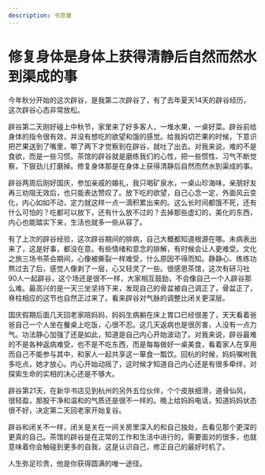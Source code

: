 ```yaml
---
description: 书意童
---
```


# 修复身体是身体上获得清静后自然而然水到渠成的事

今年秋分开始的这次辟谷，是我第二次辟谷了，有了去年夏天14天的辟谷经历，这次辟谷心态非常放松。

辟谷第二天刚好碰上中秋节，家里来了好多客人，一堆水果，一桌好菜。辟谷前给身体的指令很有效，并没有想吃的欲望和饿的感觉。给我妈切芒果的时候，下意识把芒果送到了嘴里，嚼了两下才觉察到在辟谷，就吐了出去。对我来说，难的不是食欲，而是一些习惯。茶馆的辟谷就是磨练我们的心性，把一些惯性、习气不断觉察，下狠劲儿打磨掉。修复身体那是在身体上获得清静后自然而然水到渠成的事。 

辟谷两周后刚好国庆，参加亲戚的婚礼，我只喝矿泉水，一桌山珍海味，亲朋好友再三劝阻无效后，也只能表达赞叹了。放下吃的欲望，自己心念一定，外面风云变化，内心如如不动，定力就这样一点一滴积累出来的。这么长时间都饿不死，还有什么可怕的？吃都可以放下，还有什么放不过的？去掉那些虚幻的，美化的东西，内心也能踏实下来，生活也就多一些从容了。 

有了上次的辟谷经验，这次辟谷期间的排病，自己大概都知道根源在哪。未病表出来了，这是好事，都没在意。有些情绪和意念的排解，有时候会让人更难受。文化之旅三场书茶会期间，心像被撕裂一样难受，什么原因不得而知。静静心、练练功熬过去了后，感觉人像剥了一层，心又轻灵了一些。很感恩茶馆，这次有研习社90人一起辟谷，这个场还是很不一样，大家相互鼓励，不会像自己一个人辟谷那么难。最高兴的是一天三坐坚持下来，发现自己的骨盆被自己调正了，骨盆正了，脊柱相应的这节也自然正过来了。看来辟谷对气脉的调整比闭关更深层。

国庆假期后面几天回老家陪妈妈，妈妈生病躺在床上胃口已经很差了，天天看着爸爸自己一个人坐在餐桌上吃饭，心很不忍。这几天返病也是很厉害，人没有一点力气。功法静心加强了还是如此，知道是自己内心开始波动了。对我来说，辟谷最难的不是各种返病难受，也不是不吃东西，而是每每做好一桌美食，看着家人在享用而自己不能参与其中，和家人一起共享这一箪食一瓢饮。回杭的时候，妈妈嘱咐我多吃点，她才放心。内心开始动摇了，这时候才知道自己内心还是有很多牵绊，对探索生命的实相的决心还是不够大。

辟谷第21天，在新华书店见到杭州的另外五位伙伴，个个皮肤细滑，道骨仙风，很轻盈，那股干净和温和的气质还是很不一样的。晚上给妈妈电话，知道妈妈状态很不好，决定第二天回老家开始复谷。

辟谷和闭关不一样，闭关是关在一间关房里深入的和自己独处，去看见那个更深的更真的自己。茶馆的辟谷是在正常的工作和生活中进行的，需要面对的很多，也就意味着你会触碰到更多的自我，这是认识自己，修正自己的最好时机了。

人生弥足珍贵，他是你获得圆满的唯一途径。

